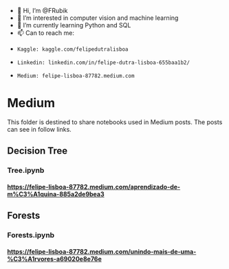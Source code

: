 - 👋 Hi, I’m @FRubik
- 👀 I’m interested in computer vision and machine learning
- 🌱 I’m currently learning Python and SQL
- 📫 Can to reach me:
-     Kaggle: kaggle.com/felipedutralisboa
-     Linkedin: linkedin.com/in/felipe-dutra-lisboa-655baa1b2/
-     Medium: felipe-lisboa-87782.medium.com

# Medium

This folder is destined to share notebooks used in Medium posts. The posts can see in follow links.

## Decision Tree
### Tree.ipynb
#### https://felipe-lisboa-87782.medium.com/aprendizado-de-m%C3%A1quina-885a2de9bea3


## Forests
### Forests.ipynb
#### https://felipe-lisboa-87782.medium.com/unindo-mais-de-uma-%C3%A1rvores-a69020e8e76e
